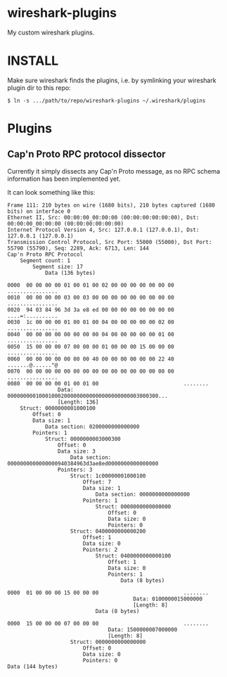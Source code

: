 wireshark-plugins
=================

My custom wireshark plugins.


INSTALL
=======

Make sure wireshark finds the plugins, i.e. by symlinking your
wireshark plugin dir to this repo:

```$ ln -s .../path/to/repo/wireshark-plugins ~/.wireshark/plugins```


Plugins
=======


Cap'n Proto RPC protocol dissector
----------------------------------

Currently it simply dissects any Cap'n Proto message, as no RPC
schema information has been implemented yet.

It can look something like this:

```
Frame 111: 210 bytes on wire (1680 bits), 210 bytes captured (1680 bits) on interface 0
Ethernet II, Src: 00:00:00_00:00:00 (00:00:00:00:00:00), Dst: 00:00:00_00:00:00 (00:00:00:00:00:00)
Internet Protocol Version 4, Src: 127.0.0.1 (127.0.0.1), Dst: 127.0.0.1 (127.0.0.1)
Transmission Control Protocol, Src Port: 55000 (55000), Dst Port: 55790 (55790), Seq: 2289, Ack: 6713, Len: 144
Cap'n Proto RPC Protocol
    Segment count: 1
        Segment size: 17
            Data (136 bytes)

0000  00 00 00 00 01 00 01 00 02 00 00 00 00 00 00 00   ................
0010  00 00 00 00 03 00 03 00 00 00 00 00 00 00 00 00   ................
0020  94 03 84 96 3d 3a e8 ed 00 00 00 00 00 00 00 00   ....=:..........
0030  1c 00 00 00 01 00 01 00 04 00 00 00 00 00 02 00   ................
0040  00 00 00 00 00 00 00 00 04 00 00 00 00 00 01 00   ................
0050  15 00 00 00 07 00 00 00 01 00 00 00 15 00 00 00   ................
0060  00 00 00 00 00 00 00 40 00 00 00 00 00 00 22 40   .......@......"@
0070  00 00 00 00 00 00 00 00 00 00 00 00 00 00 00 00   ................
0080  00 00 00 00 01 00 01 00                           ........
                Data: 000000000100010002000000000000000000000003000300...
                [Length: 136]
    Struct: 0000000001000100
        Offset: 0
        Data size: 1
            Data section: 0200000000000000
        Pointers: 1
            Struct: 0000000003000300
                Offset: 0
                Data size: 3
                    Data section: 0000000000000000940384963d3ae8ed0000000000000000
                Pointers: 3
                    Struct: 1c00000001000100
                        Offset: 7
                        Data size: 1
                            Data section: 0000000000000000
                        Pointers: 1
                            Struct: 0000000000000000
                                Offset: 0
                                Data size: 0
                                Pointers: 0
                    Struct: 0400000000000200
                        Offset: 1
                        Data size: 0
                        Pointers: 2
                            Struct: 0400000000000100
                                Offset: 1
                                Data size: 0
                                Pointers: 1
                                    Data (8 bytes)

0000  01 00 00 00 15 00 00 00                           ........
                                        Data: 0100000015000000
                                        [Length: 8]
                            Data (8 bytes)

0000  15 00 00 00 07 00 00 00                           ........
                                Data: 1500000007000000
                                [Length: 8]
                    Struct: 0000000000000000
                        Offset: 0
                        Data size: 0
                        Pointers: 0
Data (144 bytes)

```
